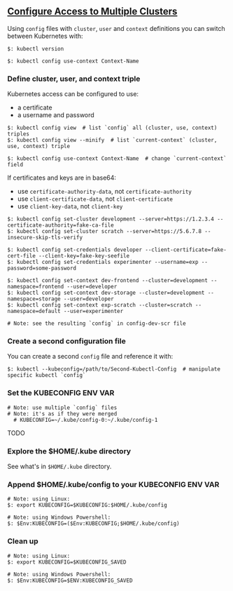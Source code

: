## [Configure Access to Multiple Clusters](https://kubernetes.io/docs/tasks/access-application-cluster/configure-access-multiple-clusters/)

Using `config` files with `cluster`, `user` and `context` definitions you can switch between Kubernetes with:
```
$: kubectl version

$: kubectl config use-context Context-Name
```

### Define cluster, user, and context triple

Kubernetes access can be configured to use:
* a certificate
* a username and password

```
$: kubectl config view  # list `config` all (cluster, use, context) triples
$: kubectl config view --minify  # list `current-context` (cluster, use, context) triple

$: kubectl config use-context Context-Name  # change `current-context` field
```

If certificates and keys are in base64:
* use `certificate-authority-data`, not `certificate-authority`
* use `client-certificate-data`, not `client-certificate`
* use `client-key-data`, not `client-key`

```
$: kubectl config set-cluster development --server=https://1.2.3.4 --certificate-authority=fake-ca-file
$: kubectl config set-cluster scratch --server=https://5.6.7.8 --insecure-skip-tls-verify

$: kubectl config set-credentials developer --client-certificate=fake-cert-file --client-key=fake-key-seefile
$: kubectl config set-credentials experimenter --username=exp --password=some-password

$: kubectl config set-context dev-frontend --cluster=development --namespace=frontend --user=developer
$: kubectl config set-context dev-storage --cluster=development --namespace=storage --user=developer
$: kubectl config set-context exp-scratch --cluster=scratch --namespace=default --user=experimenter

# Note: see the resulting `config` in config-dev-scr file
```

### Create a second configuration file

You can create a second `config` file and reference it with:
```
$: kubectl --kubeconfig=/path/to/Second-Kubectl-Config  # manipulate specific kubectl `config`
```

### Set the KUBECONFIG ENV VAR

```
# Note: use multiple `config` files
# Note: it's as if they were merged
  # KUBECONFIG=~/.kube/config-0:~/.kube/config-1
```

TODO

### Explore the $HOME/.kube directory

See what's in `$HOME/.kube` directory.  

### Append $HOME/.kube/config to your KUBECONFIG ENV VAR

```
# Note: using Linux:
$: export KUBECONFIG=$KUBECONFIG:$HOME/.kube/config

# Note: using Windows Powershell:
$: $Env:KUBECONFIG=($Env:KUBECONFIG;$HOME/.kube/config)
```

### Clean up

```
# Note: using Linux:
$: export KUBECONFIG=$KUBECONFIG_SAVED

# Note: using Windows Powershell:
$: $Env:KUBECONFIG=$ENV:KUBECONFIG_SAVED
```
